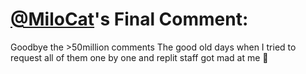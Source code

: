 # [@MiloCat](https://replit.com/@MiloCat)'s Final Comment:

Goodbye the >50million comments
The good old days when I tried to request all of them one by one and replit staff got mad at me 🥹